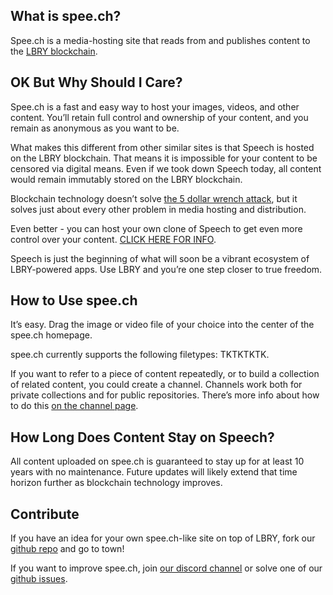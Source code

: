 
## What is spee.ch?

Spee.ch is a media-hosting site that reads from and publishes content to the [LBRY blockchain](http://lbry.io/).

## OK But Why Should I Care?

Spee.ch is a fast and easy way to host your images, videos, and other content. You’ll retain full control and ownership of your content, and you remain as anonymous as you want to be.

What makes this different from other similar sites is that Speech is hosted on the LBRY blockchain. That means it is impossible for your content to be censored via digital means. Even if we took down Speech today, all content would remain immutably stored on the LBRY blockchain.

Blockchain technology doesn’t solve [the 5 dollar wrench attack](https://xkcd.com/538/), but it solves just about every other problem in media hosting and distribution.

Even better - you can host your own clone of Speech to get even more control over your content. [CLICK HERE FOR INFO](https://github.com/lbryio/spee.ch/blob/master/README.md).

Speech is just the beginning of what will soon be a vibrant ecosystem of LBRY-powered apps. Use LBRY and you’re one step closer to true freedom.

## How to Use spee.ch

It’s easy. Drag the image or video file of your choice into the center of the spee.ch homepage.

spee.ch currently supports the following filetypes: TKTKTKTK.

If you want to refer to a piece of content repeatedly, or to build a collection of related content, you could create a channel. Channels work both for private collections and for public repositories. There’s more info about how to do this [on the channel page](https://spee.ch/login).

## How Long Does Content Stay on Speech?

All content uploaded on spee.ch is guaranteed to stay up for at least 10 years with no maintenance. Future updates will likely extend that time horizon further as blockchain technology improves. 

## Contribute

If you have an idea for your own spee.ch-like site on top of LBRY, fork our [github repo](https://github.com/lbryio/spee.ch) and go to town!

If you want to improve spee.ch, join [our discord channel](https://chat.lbry.io/) or solve one of our [github issues](https://github.com/lbryio/spee.ch/issues).
